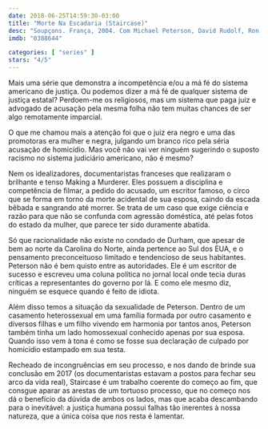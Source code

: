 ```yaml
---
date: 2018-06-25T14:59:30-03:00
title: "Morte Na Escadaria (Staircase)"
desc: "Soupçons. França, 2004. Com Michael Peterson, David Rudolf, Ron Guerette."
imdb: "0388644"

categories: [ "series" ]
stars: "4/5"
---
```

Mais uma série que demonstra a incompetência e/ou a má fé do sistema americano de justiça. Ou podemos dizer a má fé de qualquer sistema de justiça estatal? Perdoem-me os religiosos, mas um sistema que paga juiz e advogado de acusação pela mesma folha não tem muitas chances de ser algo remotamente imparcial.

O que me chamou mais a atenção foi que o juiz era negro e uma das promotoras era mulher e negra, julgando um branco rico pela séria acusação de homicídio. Mas você não vai ver ninguém sugerindo o suposto racismo no sistema judiciário americano, não é mesmo?

Nem os idealizadores, documentaristas franceses que realizaram o brilhante e tenso Making a Murderer. Eles possuem a disciplina e competência de filmar, a pedido do acusado, um escritor famoso, o circo que se forma em torno da morte acidental de sua esposa, caindo da escada bêbada e sangrando até morrer. Se trata de um caso que exige ciência e razão para que não se confunda com agressão doméstica, até pelas fotos do estado da mulher, que parece ter sido duramente abatida.

Só que racionalidade não existe no condado de Durham, que apesar de bem ao norte da Carolina do Norte, ainda pertence ao Sul dos EUA, e o pensamento preconceituoso limitado e tendencioso de seus habitantes. Peterson não é bem quisto entre as autoridades. Ele é um escritor de sucesso e escreveu uma coluna política no jornal local onde tecia duras críticas a representantes do governo por lá. E como ele mesmo diz, ninguém se esquece quando é feito de idiota.

Além disso temos a situação da sexualidade de Peterson. Dentro de um casamento heterossexual em uma família formada por outro casamento e diversos filhas e um filho vivendo em harmonia por tantos anos, Peterson também tinha um lado homossexual conhecido apenas por sua esposa. Quando isso vem à tona é como se fosse sua declaração de culpado por homicídio estampado em sua testa.

Recheado de incongruências em seu processo, e nos dando de brinde sua conclusão em 2017 (os documentaristas estavam a postos para fechar seu arco da vida real), Staircase é um trabalho coerente do começo ao fim, que consgue aparar as arestas de um tortuoso processo, que no começo nos dá o benefício da dúvida de ambos os lados, mas que acaba descambando para o inevitável: a justiça humana possui falhas tão inerentes à nossa natureza, que a única coisa que nos resta é lamentar.
